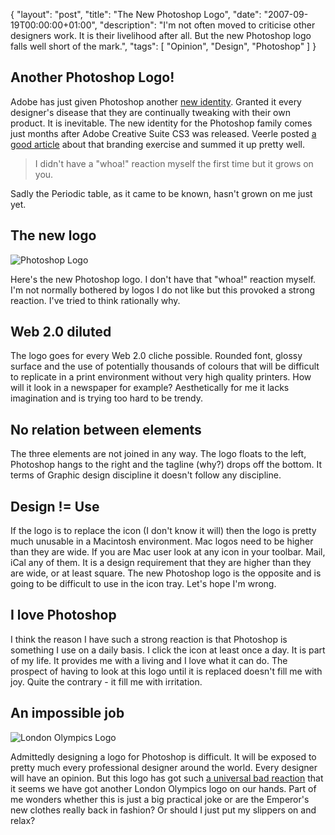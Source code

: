{
  "layout": "post",
  "title": "The New Photoshop Logo",
  "date": "2007-09-19T00:00:00+01:00",
  "description": "I'm not often moved to criticise other designers work. It is their livelihood after all. But the new Photoshop logo falls well short of the mark.",
  "tags": [
    "Opinion",
    "Design",
    "Photoshop"
  ]
}

## Another Photoshop Logo!

Adobe has just given Photoshop another [new identity][1]. Granted it every designer's disease that they are continually tweaking with their own product. It is inevitable. The new identity for the Photoshop family comes just months after Adobe Creative Suite CS3 was released. Veerle posted [a good article][2] about that branding exercise and summed it up pretty well.

> I didn't have a "whoa!" reaction myself the first time but it grows on you.

Sadly the Periodic table, as it came to be known, hasn't grown on me just yet.

## The new logo

![Photoshop Logo][3] 

Here's the new Photoshop logo. I don't have that "whoa!" reaction myself. I'm not normally bothered by logos I do not like but this provoked a strong reaction. I've tried to think rationally why.

## Web 2.0 diluted

The logo goes for every Web 2.0 cliche possible. Rounded font, glossy surface and the use of potentially thousands of colours that will be difficult to replicate in a print environment without very high quality printers. How will it look in a newspaper for example? Aesthetically for me it lacks imagination and is trying too hard to be trendy.

## No relation between elements

The three elements are not joined in any way. The logo floats to the left, Photoshop hangs to the right and the tagline (why?) drops off the bottom. It terms of Graphic design discipline it doesn't follow any discipline.

## Design != Use

If the logo is to replace the icon (I don't know it will) then the logo is pretty much unusable in a Macintosh environment. Mac logos need to be higher than they are wide. If you are Mac user look at any icon in your toolbar. Mail, iCal any of them. It is a design requirement that they are higher than they are wide, or at least square. The new Photoshop logo is the opposite and is going to be difficult to use in the icon tray. Let's hope I'm wrong. 

## I love Photoshop

I think the reason I have such a strong reaction is that Photoshop is something I use on a daily basis. I click the icon at least once a day. It is part of my life. It provides me with a living and I love what it can do. The prospect of having to look at this logo until it is replaced doesn't fill me with joy. Quite the contrary - it fill me with irritation. 

## An impossible job

![London Olympics Logo][4] 

Admittedly designing a logo for Photoshop is difficult. It will be exposed to pretty much every professional designer around the world. Every designer will have an opinion. But this logo has got such [a universal bad reaction][5] that it seems we have got another London Olympics logo on our hands. Part of me wonders whether this is just a big practical joke or are the Emperor's new clothes really back in fashion? Or should I just put my slippers on and relax?

 [1]: http://www.adobe.com/products/photoshop/index.html
 [2]: http://veerle.duoh.com/blog/comments/the_new_adobe_icons_and_branding/
 [3]: http://shapeshed.com/images/articles/ps_logo_228x52.gif 
 [4]: http://shapeshed.com/images/articles/london_2012.gif 
 [5]: http://blogs.adobe.com/jnack/2007/09/photoshop_gets.html
